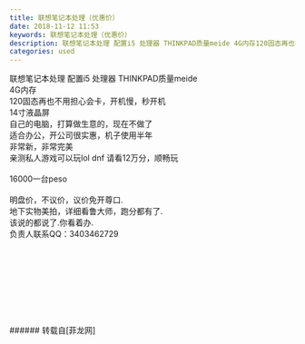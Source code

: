 ```yaml
---
title: 联想笔记本处理（优惠价）
date: 2018-11-12 11:53
keywords: 联想笔记本处理（优惠价）
description: 联想笔记本处理 配置i5 处理器 THINKPAD质量meide 4G内存120固态再也不用担心会卡，开机慢，秒开机14寸液晶屏自己的电脑，打算做生意的，现在不做了适合办公，开公司很实惠，机子使用半年非常新，非常完美亲测私人游戏可以玩lol dnf 请看12万分，顺畅玩16000一台peso明盘价，不议价，议价免开尊口.地下实物美拍，详细看鲁大师，跑分都有了.该说的都说了.你看着办.负责人联系QQ：3403462729
categories: used
---
```

<td class="t_f" id="postmessage_2260432">

联想笔记本处理 配置i5 处理器 THINKPAD质量meide <br/>
4G内存<br/>
120固态再也不用担心会卡，开机慢，秒开机<br/>
14寸液晶屏<br/>
自己的电脑，打算做生意的，现在不做了<br/>
适合办公，开公司很实惠，机子使用半年<br/>
非常新，非常完美<br/>
亲测私人游戏可以玩lol dnf 请看12万分，顺畅玩<br/>
<br/>
16000一台peso<br/>
<br/>
明盘价，不议价，议价免开尊口.<br/>
地下实物美拍，详细看鲁大师，跑分都有了.<br/>
该说的都说了.你看着办.<br/>
负责人联系QQ：3403462729<br/>
<img alt="" border="0" class="zoom" data-cf-modified-fed9894a71bbd6c7ec6f5419-="" file="http://www.flw.ph/data/appbyme/upload/image/201811/12/cXuBBO4Rm3BG.jpg" id="aimg_N33Fn" lazyloadthumb="1" onclick="" onmouseover="" src="http://www.flw.ph/data/appbyme/upload/image/201811/12/cXuBBO4Rm3BG.jpg"/><br/>
<br/>
<img alt="" border="0" class="zoom" data-cf-modified-fed9894a71bbd6c7ec6f5419-="" file="http://www.flw.ph/data/appbyme/upload/image/201811/12/GJWUhEM56VzY.jpg" id="aimg_uWERb" lazyloadthumb="1" onclick="" onmouseover="" src="http://www.flw.ph/data/appbyme/upload/image/201811/12/GJWUhEM56VzY.jpg"/><br/>
<br/>
<img alt="" border="0" class="zoom" data-cf-modified-fed9894a71bbd6c7ec6f5419-="" file="http://www.flw.ph/data/appbyme/upload/image/201811/12/3eU0jxTRIVXM.jpg" id="aimg_hXKmv" lazyloadthumb="1" onclick="" onmouseover="" src="http://www.flw.ph/data/appbyme/upload/image/201811/12/3eU0jxTRIVXM.jpg"/><br/>
<br/>
<img alt="" border="0" class="zoom" data-cf-modified-fed9894a71bbd6c7ec6f5419-="" file="http://www.flw.ph/data/appbyme/upload/image/201811/12/H8HJtf59sWZJ.jpg" id="aimg_NCS3o" lazyloadthumb="1" onclick="" onmouseover="" src="http://www.flw.ph/data/appbyme/upload/image/201811/12/H8HJtf59sWZJ.jpg"/><br/>
<br/>
<img alt="" border="0" class="zoom" data-cf-modified-fed9894a71bbd6c7ec6f5419-="" file="http://www.flw.ph/data/appbyme/upload/image/201811/12/7cRM9MU7Wjrw.jpg" id="aimg_sna0e" lazyloadthumb="1" onclick="" onmouseover="" src="http://www.flw.ph/data/appbyme/upload/image/201811/12/7cRM9MU7Wjrw.jpg"/><br/>
<br/>
<img alt="" border="0" class="zoom" data-cf-modified-fed9894a71bbd6c7ec6f5419-="" file="http://www.flw.ph/data/appbyme/upload/image/201811/12/7WWvouP0tYfk.jpg" id="aimg_yz6Q7" lazyloadthumb="1" onclick="" onmouseover="" src="http://www.flw.ph/data/appbyme/upload/image/201811/12/7WWvouP0tYfk.jpg"/><br/>
<br/>
<img alt="" border="0" class="zoom" data-cf-modified-fed9894a71bbd6c7ec6f5419-="" file="http://www.flw.ph/data/appbyme/upload/image/201811/12/LSoP2HiEAaLn.jpg" id="aimg_WwfWi" lazyloadthumb="1" onclick="" onmouseover="" src="http://www.flw.ph/data/appbyme/upload/image/201811/12/LSoP2HiEAaLn.jpg"/><br/>
<br/>
<img alt="" border="0" class="zoom" data-cf-modified-fed9894a71bbd6c7ec6f5419-="" file="http://www.flw.ph/data/appbyme/upload/image/201811/12/elPGDAgG85bV.jpg" id="aimg_AaSae" lazyloadthumb="1" onclick="" onmouseover="" src="http://www.flw.ph/data/appbyme/upload/image/201811/12/elPGDAgG85bV.jpg"/><br/>
<br/>
</td>
###### 转载自[菲龙网]